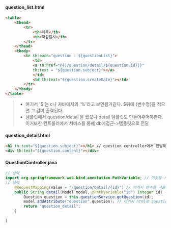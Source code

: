 #### question_list.html
```html
<table>
	<thead>
		<tr>
			<th>제목</th>
			<th>작성일시</th>
		</tr>
	</thead>
	<tbody>
		<tr th:each="question : ${questionList}">
			<td>
			<a th:href="@{|/question/detail/${question.id}|}" 
			th:text = "${question.subject}"></a>
			</td>
			<td th:text="${question.createDate}"></td>
		</tr>
	</tbody>
</table>
```
> * 여기서 '$'는 c나 자바에서의 '%'라고 보면될거같다. $뒤에 {변수명}을 적으면 그 값이 출력된다.
> * 템플릿에서 question/detail 을 썼으니 detail 템플릿도 만들어주어야한다. 이거또한 컨트롤러에서 서비스를 통해 db에접근->템플릿으로 전달

#### question_detail.html
```html
<h1 th:text="${question.subject}"></h1> // question controller에서 전달해준 question객체사용
<div th:text="${question.content}"></div>
```

#### QuestionController.java
```Java
// 생략
import org.springframework.web.bind.annotation.PathVariable; // 이것을 사용함으로써 
// 생략
	@RequestMapping(value = "/question/detail/{id}") // 여기서 변수를 사용할 수 있다.
	public String detail(Model model, @PathVariable("id") Integer id) { //{"url쓸이름"} Integer 밑에서 쓸이름
		Question question = this.questionService.getQuestion(id);
		model.addAttribute("question",question); // 여기서 html로 question을 전달
		return "question_detail";
	}
	
}
```

